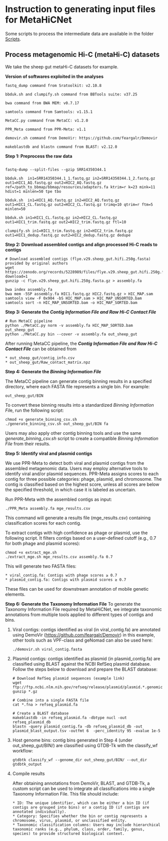 # Instruction to generating input files for MetaHiCNet 

Some scripts to process the intermediate data are available in the folder [Scripts](https://github.com/dyxstat/Example-Generating-Input-Files-for-MetaHiCNet/tree/main/Scripts).

## Process metagenomic Hi-C (metaHi-C) datasets
We take the sheep gut metaHi-C datasets for example. 

**Version of softwares exploited in the analyses**
```
fastq_dump command from Sratoolkit: v2.10.8

bbduk.sh and clumpify.sh command from BBTools suite: v37.25

bwa command from BWA MEM: v0.7.17

samtools command from Samtools: v1.15.1

MetaCC.py command from MetaCC: v1.2.0

PPR_Meta command from PPR-Meta: v1.1

demovir.sh command from DemoVir: https://github.com/feargalr/Demovir

makeblastdb and blastn command from BLAST: v2.12.0
```

**Step 1: Preprocess the raw data**
```

fastq-dump --split-files --gzip SRR14350344.1

bbduk.sh  in1=SRR14350344.1_1.fastq.gz in2=SRR14350344.1_2.fastq.gz out1=HIC1_AQ.fastq.gz out2=HIC2_AQ.fastq.gz ref=/path_to_bbmap/bbmap/resources/adapters.fa ktrim=r k=23 mink=11 hdist=1 minlen=50 tpe tbo

bbduk.sh  in1=HIC1_AQ.fastq.gz in2=HIC2_AQ.fastq.gz out1=HIC1_CL.fastq.gz out2=HIC2_CL.fastq.gz trimq=10 qtrim=r ftm=5 minlen=50

bbduk.sh in1=HIC1_CL.fastq.gz in2=HIC2_CL.fastq.gz out1=HIC1_trim.fastq.gz out2=HIC2_trim.fastq.gz ftl=10

clumpify.sh in1=HIC1_trim.fastq.gz in2=HIC2_trim.fastq.gz out1=HIC1_dedup.fastq.gz out2=HIC2_dedup.fastq.gz dedupe
```

**Step 2: Download assembled contigs and align processed Hi-C reads to contigs**
```
# Download assembled contigs (flye.v29.sheep_gut.hifi.250g.fasta) provided by original authors
wget https://zenodo.org/records/5228989/files/flye.v29.sheep_gut.hifi.250g.fasta.gz?download=1
gunzip -c flye.v29.sheep_gut.hifi.250g.fasta.gz > assembly.fa

bwa index assembly.fa
bwa mem -5SP assembly.fa HIC1.fastq.gz HIC2.fastq.gz > HIC_MAP.sam
samtools view -F 0x904 -bS HIC_MAP.sam > HIC_MAP_UNSORTED.bam
samtools sort -n HIC_MAP_UNSORTED.bam -o HIC_MAP_SORTED.bam
```

**Step 3: Generate the *Contig Information File and Raw Hi-C Contact File***
```
# Run MetaCC pipeline
python ./MetaCC.py norm -v assembly.fa HIC_MAP_SORTED.bam out_sheep_gut
python ./MetaCC.py bin --cover -v assembly.fa out_sheep_gut
```
After running MetaCC pipeline, the ***Contig Information File and Raw Hi-C Contact File*** can be obtained from 
```
* out_sheep_gut/contig_info.csv
* out_sheep_gut/Raw_contact_matrix.npz
```

**Step 4: Generate the *Binning Information File***

The MetaCC pipeline can generate contig binning results in a specified directory, where each FASTA file represents a single bin. For example:
```
out_sheep_gut/BIN
```

To convert these binning results into a standardized *Binning Information Fil*e, run the following script:
```
chmod +x generate_binning_csv.sh
./generate_binning_csv.sh out_sheep_gut/BIN fa
```
Users may also apply other contig binning tools and use the same *generate_binning_csv.sh* script to create a compatible *Binning Information File* from their results.

**Step 5: Identify viral and plasmid contigs**

We use PPR-Meta to detect both viral and plasmid contigs from the assembled metagenomic data. Users may employ alternative tools to identify viral and/or plasmid sequences. PPR-Meta assigns scores to each contig for three possible categories: phage, plasmid, and chromosome. The contig is classified based on the highest score, unless all scores are below the specified threshold, in which case it is labeled as uncertain.

Run PPR-Meta with the assembled contigs as input:
```
./PPR_Meta assembly.fa mge_results.csv
```
This command will generate a results file (mge_results.csv) containing classification scores for each contig.

To extract contigs with high confidence as phage or plasmid, use the following script. It filters contigs based on a user-defined cutoff (e.g., 0.7 for both phage and plasmid scores):
```
chmod +x extract_mge.sh
./extract_mge.sh mge_results.csv assembly.fa 0.7
```

This will generate two FASTA files:
```
* viral_contig.fa: Contigs with phage scores ≥ 0.7
* plasmid_contig.fa: Contigs with plasmid scores ≥ 0.7
```

These files can be used for downstream annotation of mobile genetic elements.

**Step 6: Generate the Taxonomy Information File**
To generate the Taxonomy Information File required by MetaHiCNet, we integrate taxonomic annotations from multiple tools applied to different types of contigs and bins.

1. Viral contigs: contigs identified as viral (in viral_contig.fa) are annotated using DemoVir (https://github.com/feargalr/Demovir) in this example, other tools such as VPF-class and geNomad can also be used here:
   ```
   ./demovir.sh viral_contig.fasta
   ```
   
2. Plasmid contigs: contigs identified as plasmid (in plasmid_contig.fa) are classified using BLAST against the NCBI RefSeq plasmid database. Follow the steps below to download and prepare the BLAST database:
   ```
   # Download RefSeq plasmid sequences (example link)
   wget ftp://ftp.ncbi.nlm.nih.gov/refseq/release/plasmid/plasmid.*.genomic.fna.gz
   gunzip *.gz
  
   # Combine into a single FASTA file
   cat *.fna > refseq_plasmid.fa

   # Create a BLAST database
   makeblastdb -in refseq_plasmid.fa -dbtype nucl -out refseq_plasmid_db
   blastn -query plasmid_contig.fa -db refseq_plasmid_db -out plasmid_blast_output.tsv -outfmt 6  -perc_identity 95 -evalue 1e-5
   ```
   
3. Host genome bins: contig bins generated in Step 4 (under out_sheep_gut/BIN/) are classified using GTDB-Tk with the classify_wf workflow:
   ```
   gtdbtk classify_wf --genome_dir out_sheep_gut/BIN/ --out_dir gtdbtk_output
   ```
   
4. Compile results

   After obtaining annotations from DemoVir, BLAST, and GTDB-Tk, a custom script can be used to integrate all classifications into a single Taxonomy Information File. This file should include:
   ```
   * ID: The unique identifier, which can be either a bin ID (if contigs are grouped into bins) or a contig ID (if contigs are annotated individually). 
   * Category: Specifies whether the bin or contig represents a chromosome, virus, plasmid, or unclassified entity.
   * Taxonomic classification columns: Users may include hierarchical taxonomic ranks (e.g., phylum, class, order, family, genus, species) to provide structured biological context.
   ```



